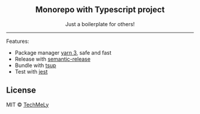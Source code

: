 <h2 align="center">
  Monorepo with Typescript project
</h2>

<p align="center">Just a boilerplate for others!</p>

<hr>

Features:

- Package manager [yarn 3](https://yarnpkg.com/), safe and fast
- Release with [semantic-release](https://npm.im/semantic-release)
- Bundle with [tsup](https://github.com/TechMeLy/tsup)
- Test with [jest](https://jestjs.io/)

## License

MIT &copy; [TechMeLy](https://github.com/sponsors/TechMeLy)
